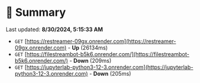 # 📖 Summary
Last updated: **8/30/2024, 5:15:33 AM**

- `GET` [https://restreamer-09gx.onrender.com](https://restreamer-09gx.onrender.com) - **Up** (26134ms)
- `GET` [https://filestreambot-b5k6.onrender.com/](https://filestreambot-b5k6.onrender.com/) - **Down** (209ms)
- `GET` [https://jupyterlab-python3-12-3.onrender.com](https://jupyterlab-python3-12-3.onrender.com) - **Down** (205ms)
